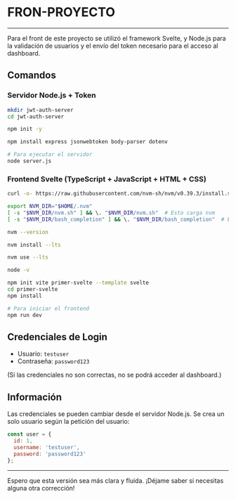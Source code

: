 #                   **FRON-PROYECTO**

---

Para el front de este proyecto se utilizó el framework Svelte, y Node.js para la validación de usuarios y el envío del token necesario para el acceso al dashboard.

## Comandos



### Servidor Node.js + Token

```bash
mkdir jwt-auth-server
cd jwt-auth-server

npm init -y

npm install express jsonwebtoken body-parser dotenv

# Para ejecutar el servidor
node server.js
```

### Frontend Svelte (TypeScript + JavaScript + HTML + CSS)

```bash
curl -o- https://raw.githubusercontent.com/nvm-sh/nvm/v0.39.3/install.sh | bash

export NVM_DIR="$HOME/.nvm"
[ -s "$NVM_DIR/nvm.sh" ] && \. "$NVM_DIR/nvm.sh"  # Esto carga nvm
[ -s "$NVM_DIR/bash_completion" ] && \. "$NVM_DIR/bash_completion"  # Esto carga la finalización de bash para nvm

nvm --version

nvm install --lts

nvm use --lts

node -v

npm init vite primer-svelte --template svelte
cd primer-svelte
npm install

# Para iniciar el frontend
npm run dev
```

## Credenciales de Login

- Usuario: `testuser`
- Contraseña: `password123`

(Si las credenciales no son correctas, no se podrá acceder al dashboard.)

## Información

Las credenciales se pueden cambiar desde el servidor Node.js. Se crea un solo usuario según la petición del usuario:

```js
const user = {
  id: 1,
  username: 'testuser',
  password: 'password123'
};
```

---

Espero que esta versión sea más clara y fluida. ¡Déjame saber si necesitas alguna otra corrección!